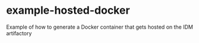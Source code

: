 # example-hosted-docker
Example of how to generate a Docker container that gets hosted on the IDM artifactory
